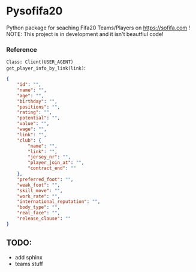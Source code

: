 # Pysofifa20

Python package for seaching Fifa20 Teams/Players on https://sofifa.com !
NOTE: This project is in development and it isn't beautfiul code!

### Reference
``Class: Client(USER_AGENT)`` </br>
``get_player_info_by_link(link)``:

```json
{
    "id": "",
    "name": "", 
    "age": "",
    "birthday": "",
    "positions": "",
    "rating": "",
    "potential": "", 
    "value": "",
    "wage": "",
    "link": "",
    "club": {
        "name": "",
        "link": "",
        "jersey_nr": "",
        "player_join_at": "",
        "contract_end": ""
    },
    "preferred_foot": "",
    "weak_foot": "",
    "skill_move": "",
    "work_rate": "",
    "international_reputation": "",
    "body_type": "",
    "real_face": "",
    "release_clause": ""
}
```

## TODO:
- add sphinx
- teams stuff